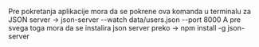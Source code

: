 Pre pokretanja aplikacije mora da se pokrene ova komanda u terminalu za JSON server ->
json-server --watch data/users.json --port 8000
A pre svega toga mora da se instalira json server preko -> npm install -g json-server

